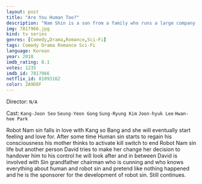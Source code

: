 ```yaml
---
layout: post
title: "Are You Human Too?"
description: "Nam Shin is a son from a family who runs a large company. After an unexpected accident, he falls into a coma. His mother Oh Ro Ra is an authority on brain science and artificial intelligence. She creates an android named Nam Shin III which looks like just like her son Nam Shin. The android pretends to be Nam Shin and he has a bodyguard called Kang So Bong..."
img: 7817966.jpg
kind: tv series
genres: [Comedy,Drama,Romance,Sci-Fi]
tags: Comedy Drama Romance Sci-Fi 
language: Korean
year: 2018
imdb_rating: 8.1
votes: 1235
imdb_id: 7817966
netflix_id: 81093162
color: 2A9D8F
---
```

Director: `N/A`  

Cast: `Kang-Joon Seo` `Seung-Yeon Gong` `Sung-Ryung Kim` `Joon-hyuk Lee` `Hwan-hee Park` 

Robot Nam sin falls in love with Kang so Bang and she will eventually start feeling and love for. After some time Human sin starts to regain his consciousness his mother thinks to activate kill switch to end Robot Nam sin life but another person David tries to make her change her decision to handover him to his control he will look after and in between David is involved with Sin grandfather chairman who is cunning and who knows everything about human and robot sin and pretend like nothing happened and he is the sponsorer for the development of robot sin. Still continues.
